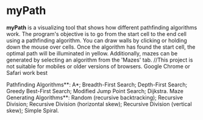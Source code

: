 # myPath

**myPath** is a visualizing tool that shows how different pathfinding algorithms work. The program's objective is to go from the start cell to the end cell using a pathfinding algorithm. You can draw walls by clicking or holding down the mouse over cells. Once the algorithm has found the start cell, the optimal path will be illuminated in yellow. Additionally, mazes can be generated by selecting an algorithm from the 'Mazes' tab. 
//This project is not suitable for mobiles or older versions of browsers. Google Chrome or Safari work best
  
   Pathfinding Algorithms**: A*; Breadth-First Search; Depth-First Search; Greedy Best-First Search; Modified Jump Point Search; Dijkstra.
   Maze Generating Algorithms**: Random (recursive backtracking); Recursive Division; Recursive Division (horizontal skew); Recursive Division (vertical skew); Simple Spiral.

